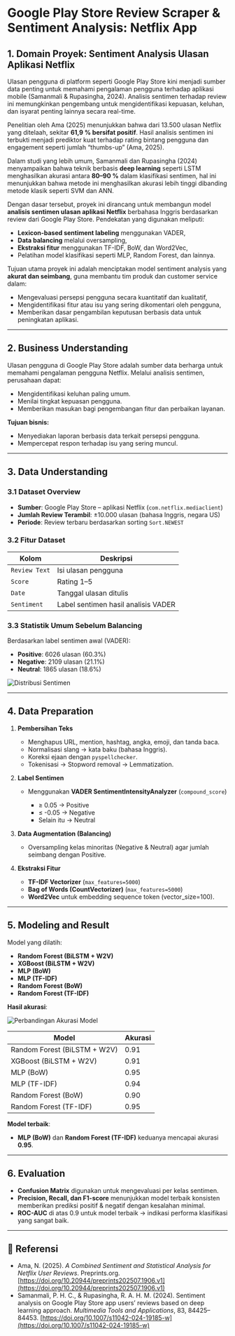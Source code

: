 # Google Play Store Review Scraper & Sentiment Analysis: Netflix App


## 1. Domain Proyek: Sentiment Analysis Ulasan Aplikasi Netflix

Ulasan pengguna di platform seperti Google Play Store kini menjadi sumber data penting untuk memahami pengalaman pengguna terhadap aplikasi mobile (Samanmali & Rupasingha, 2024). Analisis sentimen terhadap review ini memungkinkan pengembang untuk mengidentifikasi kepuasan, keluhan, dan isyarat penting lainnya secara real-time.

Penelitian oleh Ama (2025) menunjukkan bahwa dari 13.500 ulasan Netflix yang ditelaah, sekitar **61,9 % bersifat positif**. Hasil analisis sentimen ini terbukti menjadi prediktor kuat terhadap rating bintang pengguna dan engagement seperti jumlah “thumbs-up” (Ama, 2025).

Dalam studi yang lebih umum, Samanmali dan Rupasingha (2024) menyampaikan bahwa teknik berbasis **deep learning** seperti LSTM menghasilkan akurasi antara **80–90 %** dalam klasifikasi sentimen, hal ini menunjukkan bahwa metode ini menghasilkan akurasi lebih tinggi dibanding metode klasik seperti SVM dan ANN.

Dengan dasar tersebut, proyek ini dirancang untuk membangun model **analisis sentimen ulasan aplikasi Netflix** berbahasa Inggris berdasarkan review dari Google Play Store. Pendekatan yang digunakan meliputi:

* **Lexicon-based sentiment labeling** menggunakan VADER,
* **Data balancing** melalui oversampling,
* **Ekstraksi fitur** menggunakan TF-IDF, BoW, dan Word2Vec,
* Pelatihan model klasifikasi seperti MLP, Random Forest, dan lainnya.

Tujuan utama proyek ini adalah menciptakan model sentiment analysis yang **akurat dan seimbang**, guna membantu tim produk dan customer service dalam:

* Mengevaluasi persepsi pengguna secara kuantitatif dan kualitatif,
* Mengidentifikasi fitur atau isu yang sering dikomentari oleh pengguna,
* Memberikan dasar pengambilan keputusan berbasis data untuk peningkatan aplikasi.






---

## 2. Business Understanding

Ulasan pengguna di Google Play Store adalah sumber data berharga untuk memahami pengalaman pengguna Netflix. Melalui analisis sentimen, perusahaan dapat:

* Mengidentifikasi keluhan paling umum.
* Menilai tingkat kepuasan pengguna.
* Memberikan masukan bagi pengembangan fitur dan perbaikan layanan.

**Tujuan bisnis:**

* Menyediakan laporan berbasis data terkait persepsi pengguna.
* Mempercepat respon terhadap isu yang sering muncul.

---

## 3. Data Understanding

### 3.1 Dataset Overview

* **Sumber**: Google Play Store – aplikasi Netflix (`com.netflix.mediaclient`)
* **Jumlah Review Terambil**: ±10.000 ulasan (bahasa Inggris, negara US)
* **Periode**: Review terbaru berdasarkan sorting `Sort.NEWEST`

### 3.2 Fitur Dataset

| Kolom         | Deskripsi                           |
| ------------- | ----------------------------------- |
| `Review Text` | Isi ulasan pengguna                 |
| `Score`       | Rating 1–5                          |
| `Date`        | Tanggal ulasan ditulis              |
| `Sentiment`   | Label sentimen hasil analisis VADER |

### 3.3 Statistik Umum Sebelum Balancing

Berdasarkan label sentimen awal (VADER):

* **Positive**: 6026 ulasan (60.3%)
* **Negative**: 2109 ulasan (21.1%)
* **Neutral**: 1865 ulasan (18.6%)

![Distribusi Sentimen](928c9d37-1a44-4519-97c3-9fb3a4d4f387.png)

---

## 4. Data Preparation

1. **Pembersihan Teks**

   * Menghapus URL, mention, hashtag, angka, emoji, dan tanda baca.
   * Normalisasi slang → kata baku (bahasa Inggris).
   * Koreksi ejaan dengan `pyspellchecker`.
   * Tokenisasi → Stopword removal → Lemmatization.

2. **Label Sentimen**

   * Menggunakan **VADER SentimentIntensityAnalyzer** (`compound_score`)

     * ≥ 0.05 → Positive
     * ≤ -0.05 → Negative
     * Selain itu → Neutral

3. **Data Augmentation (Balancing)**

   * Oversampling kelas minoritas (Negative & Neutral) agar jumlah seimbang dengan Positive.

4. **Ekstraksi Fitur**

   * **TF-IDF Vectorizer** (`max_features=5000`)
   * **Bag of Words (CountVectorizer)** (`max_features=5000`)
   * **Word2Vec** untuk embedding sequence token (vector\_size=100).

---

## 5. Modeling and Result

Model yang dilatih:

* **Random Forest (BiLSTM + W2V)**
* **XGBoost (BiLSTM + W2V)**
* **MLP (BoW)**
* **MLP (TF-IDF)**
* **Random Forest (BoW)**
* **Random Forest (TF-IDF)**

**Hasil akurasi**:

![Perbandingan Akurasi Model](55059c7f-5231-40c1-92ca-3bd0bf44f71a.png)

| Model                        | Akurasi |
| ---------------------------- | ------- |
| Random Forest (BiLSTM + W2V) | 0.91    |
| XGBoost (BiLSTM + W2V)       | 0.91    |
| MLP (BoW)                    | 0.95    |
| MLP (TF-IDF)                 | 0.94    |
| Random Forest (BoW)          | 0.90    |
| Random Forest (TF-IDF)       | 0.95    |

**Model terbaik**:

* **MLP (BoW)** dan **Random Forest (TF-IDF)** keduanya mencapai akurasi **0.95**.

---

## 6. Evaluation

* **Confusion Matrix** digunakan untuk mengevaluasi per kelas sentimen.
* **Precision, Recall, dan F1-score** menunjukkan model terbaik konsisten memberikan prediksi positif & negatif dengan kesalahan minimal.
* **ROC-AUC** di atas 0.9 untuk model terbaik → indikasi performa klasifikasi yang sangat baik.
---


## 📖 **Referensi**

* Ama, N. (2025). *A Combined Sentiment and Statistical Analysis for Netflix User Reviews*. Preprints.org. [https://doi.org/10.20944/preprints202507.1906.v1](https://doi.org/10.20944/preprints202507.1906.v1)
* Samanmali, P. H. C., & Rupasingha, R. A. H. M. (2024). Sentiment analysis on Google Play Store app users’ reviews based on deep learning approach. *Multimedia Tools and Applications*, 83, 84425–84453. [https://doi.org/10.1007/s11042-024-19185-w](https://doi.org/10.1007/s11042-024-19185-w)


